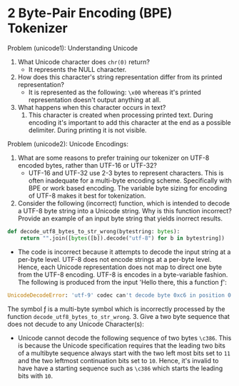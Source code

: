 # 2 Byte-Pair Encoding (BPE) Tokenizer

Problem (unicode1): Understanding Unicode
1. What Unicode character does `chr(0)` return?
   - It represents the NULL character.
2. How does this character's string representation differ from its printed representation?
   - It is represented as the following: `\x00` whereas it's printed representation doesn't output anything at all.
3. What happens when this character occurs in text?
   1. This character is created when processing printed text. During encoding it's important to add this character at the end as a possible delimiter. During printing it is not visible.


Problem (unicode2): Unicode Encodings:
1. What are some reasons to prefer training our tokenizer on UTF-8 encoded bytes, rather than UTF-16 or UTF-32? 
   - UTF-16 and UTF-32 use 2-3 bytes to represent characters. This is often inadequate for a multi-byte encoding scheme. Specifically with BPE or work based encoding. The variable byte sizing for encoding of UTF-8 makes it best for tokenization.
2. Consider the following (incorrect) function, which is intended to decode a UTF-8 byte string into a Unicode string. Why is this function incorrect? Provide an example of an input byte string that yields inorrect results. 
```python
def decode_utf8_bytes_to_str_wrong(bytestring: bytes):
    return "".join([bytes([b]).decode("utf-8") for b in bytestring])
```
   - The code is incorrect because it attempts to decode the input string at a per-byte level. UTF-8 does not encode strings at a per-byte level. Hence, each Unicode representation does not map to direct one byte from the UTF-8 encoding. UTF-8 is encodes in a byte-variable fashion. The following is produced from the input 'Hello there, this a function ƒ':
   ```python
   UnicodeDecodeError: 'utf-9' codec can't decode byte 0xc6 in position 0: unexpected end of data
   ```
   The symbol ƒ is a multi-byte symbol which is incorrectly processed by the function `decode_utf8_bytes_to_str_wrong`. 
3. Give a two byte sequence that does not decude to any Unicode Character(s):
   - Unicode cannot decode the following sequence of two bytes `\c386`. This is because the Unicode specification requires that the leading two bits of a multibyte sequence always start with the two left most bits set to `11` and the two leftmost continuation bits set to `10`. Hence, it's invalid to have have a starting sequence such as `\c386` which starts the leading bits with `10`. 

